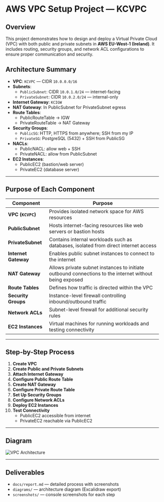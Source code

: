 # AWS VPC Setup Project — KCVPC

## Overview
This project demonstrates how to design and deploy a Virtual Private Cloud (VPC) with both public and private subnets in **AWS EU-West-1 (Ireland)**. It includes routing, security groups, and network ACL configurations to ensure proper communication and security.

## Architecture Summary
- **VPC**: `KCVPC` — CIDR `10.0.0.0/16`
- **Subnets**:
  - `PublicSubnet`: CIDR `10.0.1.0/24` — internet-facing
  - `PrivateSubnet`: CIDR `10.0.2.0/24` — internal-only
- **Internet Gateway**: `KCIGW`
- **NAT Gateway**: In PublicSubnet for PrivateSubnet egress
- **Route Tables**:
  - PublicRouteTable → IGW
  - PrivateRouteTable → NAT Gateway
- **Security Groups**:
  - `PublicSG`: HTTP, HTTPS from anywhere; SSH from my IP
  - `PrivateSG`: PostgreSQL (5432) + SSH from PublicSG
- **NACLs**:
  - PublicNACL: allow web + SSH
  - PrivateNACL: allow from PublicSubnet
- **EC2 Instances**:
  - PublicEC2 (bastion/web server)
  - PrivateEC2 (database server)

---

## Purpose of Each Component

| Component           | Purpose |
|---------------------|---------|
| **VPC (`KCVPC`)**       | Provides isolated network space for AWS resources |
| **PublicSubnet**        | Hosts internet-facing resources like web servers or bastion hosts |
| **PrivateSubnet**       | Contains internal workloads such as databases, isolated from direct internet access |
| **Internet Gateway**    | Enables public subnet instances to connect to the internet |
| **NAT Gateway**         | Allows private subnet instances to initiate outbound connections to the internet without being exposed |
| **Route Tables**        | Defines how traffic is directed within the VPC |
| **Security Groups**     | Instance-level firewall controlling inbound/outbound traffic |
| **Network ACLs**        | Subnet-level firewall for additional security rules |
| **EC2 Instances**       | Virtual machines for running workloads and testing connectivity |

---

## Step-by-Step Process
1. **Create VPC**
2. **Create Public and Private Subnets**
3. **Attach Internet Gateway**
4. **Configure Public Route Table**
5. **Create NAT Gateway**
6. **Configure Private Route Table**
7. **Set Up Security Groups**
8. **Configure Network ACLs**
9. **Deploy EC2 Instances**
10. **Test Connectivity**
    - PublicEC2 accessible from internet
    - PrivateEC2 reachable via PublicEC2

---

## Diagram
![VPC Architecture](diagrams/vpc-architecture.png)

---

## Deliverables
- `docs/report.md` — detailed process with screenshots
- `diagrams/` — architecture diagram (Excalidraw export)
- `screenshots/` — console screenshots for each step

